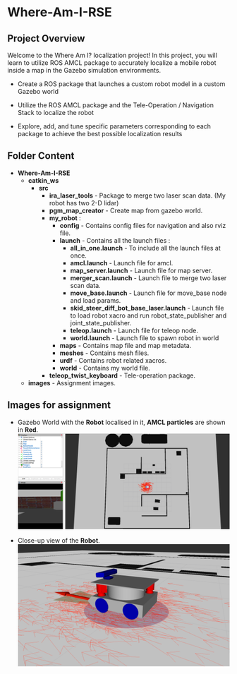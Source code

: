 # Where-Am-I-RSE

## Project Overview
Welcome to the Where Am I? localization project! In this project, you will learn to utilize ROS AMCL package to accurately localize a mobile robot inside a map in the Gazebo simulation environments.

* Create a ROS package that launches a custom robot model in a custom Gazebo world

* Utilize the ROS AMCL package and the Tele-Operation / Navigation Stack to localize the robot

* Explore, add, and tune specific parameters corresponding to each package to achieve the best possible localization results

## Folder Content
* **Where-Am-I-RSE**
    * **catkin_ws**
        * **src**
            * **ira_laser_tools** - Package to merge two laser scan data. (My robot has two 2-D lidar)
            * **pgm_map_creator** - Create map from gazebo world.
            * **my_robot** :
                * **config** - Contains config files for navigation and also rviz file.
                * **launch** - Contains all the launch files :
                    * **all_in_one.launch** - To include all the launch files at once.
                    * **amcl.launch** - Launch file for amcl.
                    * **map_server.launch** - Launch file for map server.
                    * **merger_scan.launch** - Launch file to merge two laser scan data.
                    * **move_base.launch** - Launch file for move_base node and load params.
                    * **skid_steer_diff_bot_base_laser.launch** - Launch file to load robot xacro and run robot_state_publisher and joint_state_publisher.
                    * **teleop.launch** - Launch file for teleop node.
                    * **world.launch** - Launch file to spawn robot in world
                * **maps** - Contains map file and map metadata.
                * **meshes** - Contains mesh files.
                * **urdf** - Contains robot related xacros.
                * **world** - Contains my world file.
            * **teleop_twist_keyboard** - Tele-operation package.
    * **images** - Assignment images.

## Images for assignment
* Gazebo World with the **Robot** localised in it, **AMCL particles** are shown in **Red**.
![](https://github.com/prasun2712/Where-Am-I-RSE/blob/main/images/world_and_robot_view.png "Gazebo World with the Robot localised in it, AMCL particles are shown in Red")

* Close-up view of the **Robot**.
![](https://github.com/prasun2712/Where-Am-I-RSE/blob/main/images/robot_closeup.png "Close-up view of the Robot")